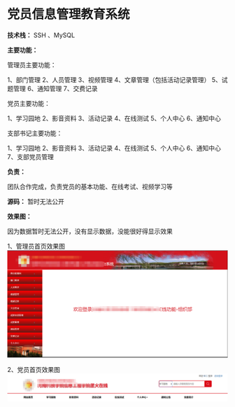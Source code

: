 # 党员信息管理教育系统

**技术栈：**
SSH 、MySQL

**主要功能：**

管理员主要功能：

1、部门管理
2、人员管理
3、视频管理
4、文章管理（包括活动记录管理）
5、试题管理
6、通知管理
7、交费记录

党员主要功能：

1、学习园地
2、影音资料
3、活动记录
4、在线测试
5、个人中心
6、通知中心

支部书记主要功能：

1、学习园地
2、影音资料
3、活动记录
4、在线测试
5、个人中心
6、通知中心
7、支部党员管理

**负责：**

团队合作完成，负责党员的基本功能、在线考试、视频学习等

**源码：** 暂时无法公开

**效果图：**

因为数据暂时无法公开，没有显示数据，没能很好得显示效果

1、管理员首页效果图
![这里写图片描述](https://github.com/jiaoxiangyu/videovPictures/blob/master/partyMemberInfoManage/manage.png)

2、党员首页效果图
![这里写图片描述](https://github.com/jiaoxiangyu/videovPictures/blob/master/partyMemberInfoManage/index.png)

